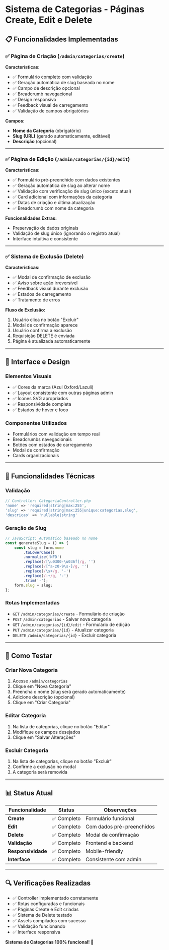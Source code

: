 # Sistema de Categorias - Páginas Create, Edit e Delete

## 📋 Funcionalidades Implementadas

### ✅ **Página de Criação (`/admin/categorias/create`)**

**Características:**
- ✅ Formulário completo com validação
- ✅ Geração automática de slug baseada no nome
- ✅ Campo de descrição opcional
- ✅ Breadcrumb navegacional
- ✅ Design responsivo
- ✅ Feedback visual de carregamento
- ✅ Validação de campos obrigatórios

**Campos:**
- **Nome da Categoria** (obrigatório)
- **Slug (URL)** (gerado automaticamente, editável)
- **Descrição** (opcional)

---

### ✅ **Página de Edição (`/admin/categorias/{id}/edit`)**

**Características:**
- ✅ Formulário pré-preenchido com dados existentes
- ✅ Geração automática de slug ao alterar nome
- ✅ Validação com verificação de slug único (exceto atual)
- ✅ Card adicional com informações da categoria
- ✅ Datas de criação e última atualização
- ✅ Breadcrumb com nome da categoria

**Funcionalidades Extras:**
- Preservação de dados originais
- Validação de slug único (ignorando o registro atual)
- Interface intuitiva e consistente

---

### ✅ **Sistema de Exclusão (Delete)**

**Características:**
- ✅ Modal de confirmação de exclusão
- ✅ Aviso sobre ação irreversível
- ✅ Feedback visual durante exclusão
- ✅ Estados de carregamento
- ✅ Tratamento de erros

**Fluxo de Exclusão:**
1. Usuário clica no botão "Excluir"
2. Modal de confirmação aparece
3. Usuário confirma a exclusão
4. Requisição DELETE é enviada
5. Página é atualizada automaticamente

---

## 🎨 **Interface e Design**

### **Elementos Visuais**
- ✅ Cores da marca (Azul Oxford/Lazuli)
- ✅ Layout consistente com outras páginas admin
- ✅ Ícones SVG apropriados
- ✅ Responsividade completa
- ✅ Estados de hover e foco

### **Componentes Utilizados**
- Formulários com validação em tempo real
- Breadcrumbs navegacionais
- Botões com estados de carregamento
- Modal de confirmação
- Cards organizacionais

---

## 🔧 **Funcionalidades Técnicas**

### **Validação**
```php
// Controller: CategoriaController.php
'nome' => 'required|string|max:255',
'slug' => 'required|string|max:255|unique:categorias,slug',
'descricao' => 'nullable|string'
```

### **Geração de Slug**
```javascript
// JavaScript: Automático baseado no nome
const generateSlug = () => {
    const slug = form.nome
        .toLowerCase()
        .normalize('NFD')
        .replace(/[\u0300-\u036f]/g, '')
        .replace(/[^a-z0-9\s-]/g, '')
        .replace(/\s+/g, '-')
        .replace(/-+/g, '-')
        .trim('-');
    form.slug = slug;
};
```

### **Rotas Implementadas**
- `GET` `/admin/categorias/create` - Formulário de criação
- `POST` `/admin/categorias` - Salvar nova categoria
- `GET` `/admin/categorias/{id}/edit` - Formulário de edição  
- `PUT` `/admin/categorias/{id}` - Atualizar categoria
- `DELETE` `/admin/categorias/{id}` - Excluir categoria

---

## 🚀 **Como Testar**

### **Criar Nova Categoria**
1. Acesse `/admin/categorias`
2. Clique em "Nova Categoria"
3. Preencha o nome (slug será gerado automaticamente)
4. Adicione descrição (opcional)
5. Clique em "Criar Categoria"

### **Editar Categoria**
1. Na lista de categorias, clique no botão "Editar"
2. Modifique os campos desejados
3. Clique em "Salvar Alterações"

### **Excluir Categoria**
1. Na lista de categorias, clique no botão "Excluir"
2. Confirme a exclusão no modal
3. A categoria será removida

---

## 📊 **Status Atual**

| Funcionalidade | Status | Observações |
|---|---|---|
| **Create** | ✅ Completo | Formulário funcional |
| **Edit** | ✅ Completo | Com dados pré-preenchidos |
| **Delete** | ✅ Completo | Modal de confirmação |
| **Validação** | ✅ Completo | Frontend e backend |
| **Responsividade** | ✅ Completo | Mobile-friendly |
| **Interface** | ✅ Completo | Consistente com admin |

---

## 🔍 **Verificações Realizadas**

- ✅ Controller implementado corretamente
- ✅ Rotas configuradas e funcionais
- ✅ Páginas Create e Edit criadas
- ✅ Sistema de Delete testado
- ✅ Assets compilados com sucesso
- ✅ Validação funcionando
- ✅ Interface responsiva

**Sistema de Categorias 100% funcional! 🎉**
